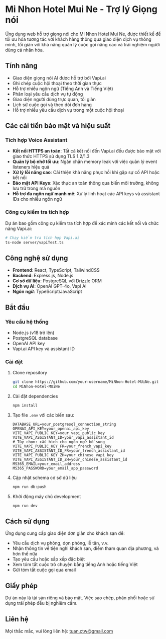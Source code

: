 # Mi Nhon Hotel Mui Ne - Trợ lý Giọng nói

Ứng dụng web hỗ trợ giọng nói cho Mi Nhon Hotel Mui Ne, được thiết kế để tối ưu hóa tương tác với khách hàng thông qua giao diện dịch vụ thông minh, tối giản với khả năng quản lý cuộc gọi nâng cao và trải nghiệm người dùng cá nhân hóa.

## Tính năng

- Giao diện giọng nói AI được hỗ trợ bởi Vapi.ai
- Ghi chép cuộc hội thoại theo thời gian thực
- Hỗ trợ nhiều ngôn ngữ (Tiếng Anh và Tiếng Việt)
- Phân loại yêu cầu dịch vụ tự động
- Giao diện người dùng trực quan, tối giản
- Lịch sử cuộc gọi và theo dõi đơn hàng
- Hỗ trợ nhiều yêu cầu dịch vụ trong một cuộc hội thoại

## Các cải tiến bảo mật và hiệu suất

### Tích hợp Voice Assistant

- **Kết nối HTTPS an toàn**: Tất cả kết nối đến Vapi.ai đều được bảo mật với giao thức HTTPS sử dụng TLS 1.2/1.3
- **Quản lý bộ nhớ tối ưu**: Ngăn chặn memory leak với việc quản lý event listeners hiệu quả
- **Xử lý lỗi nâng cao**: Cải thiện khả năng phục hồi khi gặp sự cố API hoặc kết nối
- **Bảo mật API Keys**: Xác thực an toàn thông qua biến môi trường, không lưu trữ trong mã nguồn
- **Hỗ trợ đa ngôn ngữ mạnh mẽ**: Xử lý linh hoạt các API keys và assistant IDs cho nhiều ngôn ngữ

### Công cụ kiểm tra tích hợp

Dự án bao gồm công cụ kiểm tra tích hợp để xác minh các kết nối và chức năng Vapi.ai:
```bash
# Chạy kiểm tra tích hợp Vapi.ai
ts-node server/vapiTest.ts
```

## Công nghệ sử dụng

- **Frontend**: React, TypeScript, TailwindCSS
- **Backend**: Express.js, Node.js
- **Cơ sở dữ liệu**: PostgreSQL với Drizzle ORM
- **Dịch vụ AI**: OpenAI GPT-4o, Vapi AI
- **Ngôn ngữ**: TypeScript/JavaScript

## Bắt đầu

### Yêu cầu hệ thống

- Node.js (v18 trở lên)
- PostgreSQL database
- OpenAI API key
- Vapi.ai API key và assistant ID

### Cài đặt

1. Clone repository
   ```bash
   git clone https://github.com/your-username/MiNhon-Hotel-MUiNe.git
   cd MiNhon-Hotel-MUiNe
   ```

2. Cài đặt dependencies
   ```bash
   npm install
   ```

3. Tạo file `.env` với các biến sau:
   ```
   DATABASE_URL=your_postgresql_connection_string
   OPENAI_API_KEY=your_openai_api_key
   VITE_VAPI_PUBLIC_KEY=your_vapi_public_key
   VITE_VAPI_ASSISTANT_ID=your_vapi_assistant_id
   # Tùy chọn: cấu hình cho ngôn ngữ bổ sung
   VITE_VAPI_PUBLIC_KEY_FR=your_french_vapi_key
   VITE_VAPI_ASSISTANT_ID_FR=your_french_assistant_id
   VITE_VAPI_PUBLIC_KEY_ZH=your_chinese_vapi_key
   VITE_VAPI_ASSISTANT_ID_ZH=your_chinese_assistant_id
   MS365_EMAIL=your_email_address
   MS365_PASSWORD=your_email_app_password
   ```

4. Cập nhật schema cơ sở dữ liệu
   ```bash
   npm run db:push
   ```

5. Khởi động máy chủ development
   ```bash
   npm run dev
   ```

## Cách sử dụng

Ứng dụng cung cấp giao diện đơn giản cho khách sạn để:
- Yêu cầu dịch vụ phòng, dọn phòng, lễ tân, v.v.
- Nhận thông tin về tiện nghi khách sạn, điểm tham quan địa phương, và hơn thế nữa
- Tạo yêu cầu hoặc sắp xếp đặc biệt
- Xem tóm tắt cuộc trò chuyện bằng tiếng Anh hoặc tiếng Việt
- Gửi tóm tắt cuộc gọi qua email

## Giấy phép

Dự án này là tài sản riêng và bảo mật. Việc sao chép, phân phối hoặc sử dụng trái phép đều bị nghiêm cấm.

## Liên hệ

Mọi thắc mắc, vui lòng liên hệ: [tuan.ctw@gmail.com](mailto:tuan.ctw@gmail.com)